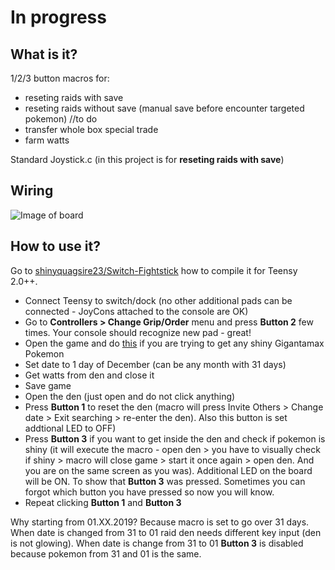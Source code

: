 # In progress #

## What is it? ##
1/2/3 button macros for:
 * reseting raids with save
 * reseting raids without save (manual save before encounter targeted pokemon) //to do
 * transfer whole box special trade 
 * farm watts
 
 Standard Joystick.c (in this project is for **reseting raids with save**)

## Wiring ##
![Image of board](http://yozen.ct8.pl/teensy/github/board.png)

## How to use it? ##
Go to [shinyquagsire23/Switch-Fightstick](https://github.com/shinyquagsire23/Switch-Fightstick#compiling-and-flashing-onto-the-teensy-20) how to compile it for Teensy 2.0++.

* Connect Teensy to switch/dock (no other additional pads can be connected - JoyCons attached to the console are OK)
* Go to **Controllers > Change Grip/Order** menu and press **Button 2** few times. Your console should recognize new pad - great!
* Open the game and do [this](https://www.youtube.com/watch?v=G0GLuG8Z3IE) if you are trying to get any shiny Gigantamax Pokemon
* Set date to 1 day of December (can be any month with 31 days)
* Get watts from den and close it
* Save game
* Open the den (just open and do not click anything)
* Press **Button 1** to reset the den (macro will press Invite Others > Change date > Exit searching > re-enter the den). Also this button is set addtional LED to OFF)
* Press **Button 3** if you want to get inside the den and check if pokemon is shiny (it will execute the macro - open den > you have to visually check if shiny > macro will close game > start it once again > open den. And you are on the same screen as you was). Additional LED on the board will be ON. To show that **Button 3** was pressed. Sometimes you can forgot which button you have pressed so now you will know.
* Repeat clicking **Button 1** and **Button 3**

Why starting from 01.XX.2019?
Because macro is set to go over 31 days. When date is changed from 31 to 01 raid den needs different key input (den is not glowing). When date is change from 31 to 01 **Button 3** is disabled because pokemon from 31 and 01 is the same.
